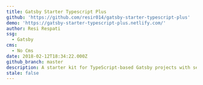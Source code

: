 ```yaml
---
title: Gatsby Starter Typescript Plus
github: 'https://github.com/resir014/gatsby-starter-typescript-plus'
demo: 'https://gatsby-starter-typescript-plus.netlify.com/'
author: Resi Respati
ssg:
  - Gatsby
cms:
  - No Cms
date: 2018-02-12T18:34:22.000Z
github_branch: master
description: A starter kit for TypeScript-based Gatsby projects with sensible defaults.
stale: false
---
```

